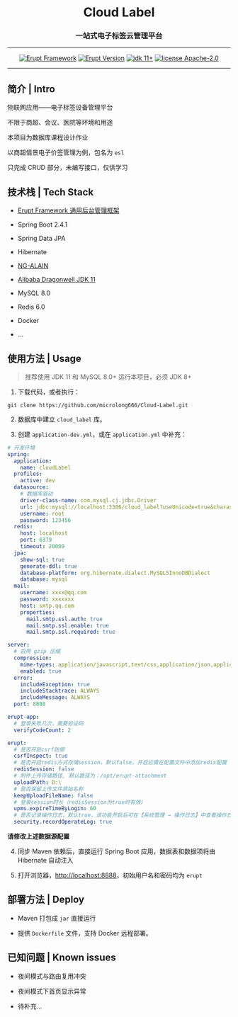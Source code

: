 <h1 align="center">Cloud Label</h1>
<h3 align="center">一站式电子标签云管理平台</h3>

---

<p align="center">
    <a href="https://www.erupt.xyz" target="_blank"><img src="https://img.shields.io/badge/Erupt-Framework-brightgreen" alt="Erupt Framework"></a>
    <a href="https://github.com/erupts/erupt" target="_blank"><img src="https://img.shields.io/badge/EruptVersion-1.6.4-blue" alt="Erupt Version"></a>
    <a href="https://github.com/alibaba/dragonwell11"><img src="https://img.shields.io/badge/JDK-11+-red.svg" alt="jdk 11+"></a>
    <a href="./LICENSE"><img src="https://img.shields.io/github/license/microlong666/cloud-label" alt="license Apache-2.0"></a>

</p>

---

## 简介 | Intro

物联网应用——电子标签设备管理平台

不限于商超、会议、医院等环境和用途

本项目为数据库课程设计作业

以商超情景电子价签管理为例，包名为 `esl`

只完成 CRUD 部分，未编写接口，仅供学习

## 技术栈 | Tech Stack

- [Erupt Framework 通用后台管理框架](https://www.erupt.xyz)

- Spring Boot 2.4.1

- Spring Data JPA

- Hibernate

- [NG-ALAIN](https://ng-alain.com/)

- [Alibaba Dragonwell JDK 11](https://github.com/alibaba/dragonwell11)

- MySQL 8.0

- Redis 6.0

- Docker

- ...

## 使用方法 | Usage

> 推荐使用 JDK 11 和 MySQL 8.0+ 运行本项目，必须 JDK 8+

1. 下载代码，或者执行：

```
git clone https://github.com/microlong666/Cloud-Label.git
```

2. 数据库中建立 `cloud_label` 库。

3. 创建 `application-dev.yml`，或在 `application.yml` 中补充：

``` yml
# 开发环境
spring:
  application:
    name: cloudLabel
  profiles:
    active: dev
  datasource:
    # 数据库驱动
    driver-class-name: com.mysql.cj.jdbc.Driver
    url: jdbc:mysql://localhost:3306/cloud_label?useUnicode=true&characterEncoding=UTF-8&serverTimezone=Asia/Shanghai
    username: root
    password: 123456
  redis:
    host: localhost
    port: 6379
    timeout: 20000
  jpa:
    show-sql: true
    generate-ddl: true
    database-platform: org.hibernate.dialect.MySQL5InnoDBDialect
    database: mysql
  mail:
    username: xxxx@qq.com
    password: xxxxxxx
    host: smtp.qq.com
    properties:
      mail.smtp.ssl.auth: true
      mail.smtp.ssl.enable: true
      mail.smtp.ssl.required: true

server:
  # 启用 gzip 压缩
  compression:
    mime-types: application/javascript,text/css,application/json,application/xml,text/html,text/xml,text/plain
    enabled: true
  error:
    includeException: true
    includeStacktrace: ALWAYS
    includeMessage: ALWAYS
  port: 8888

erupt-app:
  # 登录失败几次，需要验证码
  verifyCodeCount: 2

erupt:
  # 是否开启csrf防御
  csrfInspect: true
  # 是否开启redis方式存储session，默认false，开启后需在配置文件中添加redis配置
  redisSession: false
  # 附件上传存储路径, 默认路径为：/opt/erupt-attachment
  uploadPath: D:\
  # 是否保留上传文件原始名称
  keepUploadFileName: false
  # 登录session时长（redisSession为true时有效）
  upms.expireTimeByLogin: 60
  # 是否记录操作日志，默认true，该功能开启后可在【系统管理 → 操作日志】中查看操作日志
  security.recordOperateLog: true
```

**请修改上述数据源配置**

4. 同步 Maven 依赖后，直接运行 Spring Boot 应用，数据表和数据项将由 Hibernate 自动注入

5. 打开浏览器，[http://localhost:8888](http://localhost:8888)，初始用户名和密码均为 `erupt`

## 部署方法 | Deploy

- Maven 打包成 `jar` 直接运行

- 提供 `Dockerfile` 文件，支持 Docker 远程部署。

## 已知问题 | Known issues

- 夜间模式与路由复用冲突

- 夜间模式下首页显示异常

- 待补充...